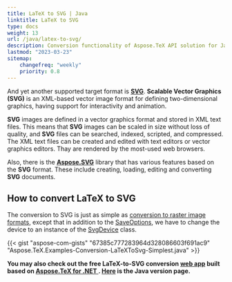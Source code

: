 ```yaml
---
title: LaTeX to SVG | Java
linktitle: LaTeX to SVG
type: docs
weight: 13
url: /java/latex-to-svg/
description: Conversion functionality of Aspose.TeX API solution for Java lets you convert LaTeX files to the SVG formats. Learn the code examples.
lastmod: "2023-03-23"
sitemap:
    changefreq: "weekly"
    priority: 0.8
---
```


And yet another supported target format is [**SVG**](https://ru.wikipedia.org/wiki/SVG). **Scalable Vector Graphics (SVG)** is an XML-based vector image format for defining two-dimensional graphics, having support for interactivity and animation.

**SVG** images are defined in a vector graphics format and stored in XML text files. This means that **SVG** images can be scaled in size without loss of quality, and **SVG** files can be searched, indexed, scripted, and compressed. The XML text files can be created and edited with text editors or vector graphics editors. Thay are rendered by the most-used web browsers.

Also, there is the [**Aspose.SVG**](https://products.aspose.com/svg/) library that has various features based on the **SVG** format. These include creating, loading, editing and converting **SVG** documents.

## **How to convert LaTeX to SVG**

The conversion to SVG is just as simple as [conversion to raster image formats](/tex/java/latex-to-image/), except that in addition to the [SaveOptions](https://reference.aspose.com/tex/java/com.aspose.tex/TeXOptions#getSaveOptions--), we have to change the device to an instance of the [SvgDevice](https://reference.aspose.com/tex/java/com.aspose.tex.rendering/SvgDevice) class.

{{< gist "aspose-com-gists" "67385c777283964d328086603f691ac9" "Aspose.TeX.Examples-Conversion-LaTeXToSvg-Simplest.java" >}}

**You may also check out the free LaTeX-to-SVG conversion [web app](https://products.aspose.app/tex/conversion/latex-to-svg) built based on [Aspose.TeX for .NET ](https://products.aspose.com/tex/net/). [Here](https://products.aspose.com/tex/java/) is the Java version page.**